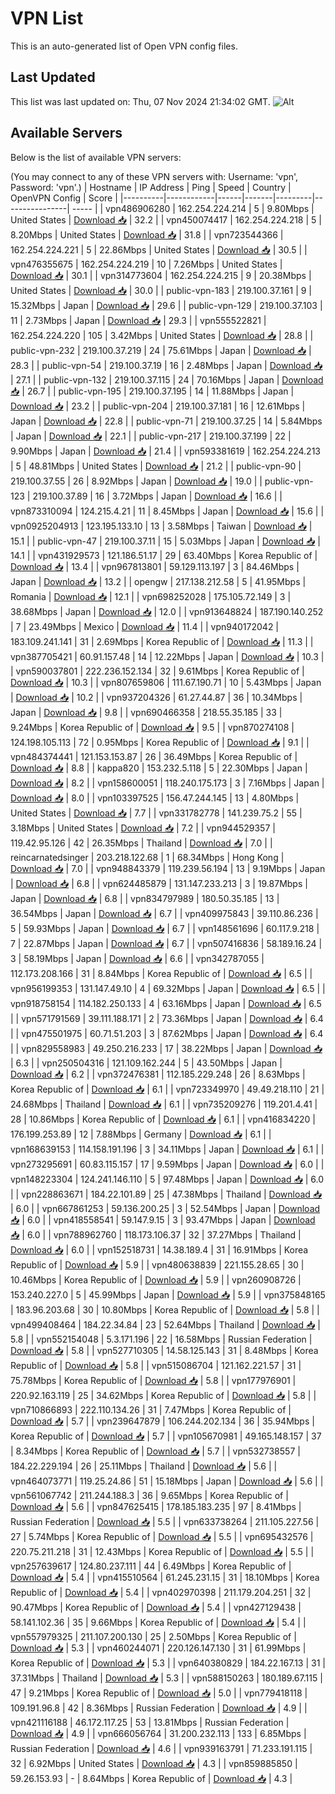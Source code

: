 # VPN List

This is an auto-generated list of Open VPN config files.

## Last Updated

This list was last updated on: Thu, 07 Nov 2024 21:34:02 GMT.
![Alt](https://repobeats.axiom.co/api/embed/186b98318ef1479477931607c1ad7d823f12451f.svg "Repobeats analytics image")

## Available Servers

Below is the list of available VPN servers:

(You may connect to any of these VPN servers with: Username: 'vpn', Password: 'vpn'.)
| Hostname | IP Address | Ping | Speed | Country | OpenVPN Config | Score |
|----------|------------|------|-------|---------|----------------| ----- |
| vpn486906280 | 162.254.224.214 | 5 | 9.80Mbps | United States | [Download 📥](./configs/server_0_US.ovpn) | 32.2 |
| vpn450074417 | 162.254.224.218 | 5 | 8.20Mbps | United States | [Download 📥](./configs/server_1_US.ovpn) | 31.8 |
| vpn723544366 | 162.254.224.221 | 5 | 22.86Mbps | United States | [Download 📥](./configs/server_2_US.ovpn) | 30.5 |
| vpn476355675 | 162.254.224.219 | 10 | 7.26Mbps | United States | [Download 📥](./configs/server_3_US.ovpn) | 30.1 |
| vpn314773604 | 162.254.224.215 | 9 | 20.38Mbps | United States | [Download 📥](./configs/server_4_US.ovpn) | 30.0 |
| public-vpn-183 | 219.100.37.161 | 9 | 15.32Mbps | Japan | [Download 📥](./configs/server_5_JP.ovpn) | 29.6 |
| public-vpn-129 | 219.100.37.103 | 11 | 2.73Mbps | Japan | [Download 📥](./configs/server_6_JP.ovpn) | 29.3 |
| vpn555522821 | 162.254.224.220 | 105 | 3.42Mbps | United States | [Download 📥](./configs/server_7_US.ovpn) | 28.8 |
| public-vpn-232 | 219.100.37.219 | 24 | 75.61Mbps | Japan | [Download 📥](./configs/server_8_JP.ovpn) | 28.3 |
| public-vpn-54 | 219.100.37.19 | 16 | 2.48Mbps | Japan | [Download 📥](./configs/server_9_JP.ovpn) | 27.1 |
| public-vpn-132 | 219.100.37.115 | 24 | 70.16Mbps | Japan | [Download 📥](./configs/server_10_JP.ovpn) | 26.7 |
| public-vpn-195 | 219.100.37.195 | 14 | 11.88Mbps | Japan | [Download 📥](./configs/server_11_JP.ovpn) | 23.2 |
| public-vpn-204 | 219.100.37.181 | 16 | 12.61Mbps | Japan | [Download 📥](./configs/server_12_JP.ovpn) | 22.8 |
| public-vpn-71 | 219.100.37.25 | 14 | 5.84Mbps | Japan | [Download 📥](./configs/server_13_JP.ovpn) | 22.1 |
| public-vpn-217 | 219.100.37.199 | 22 | 9.90Mbps | Japan | [Download 📥](./configs/server_14_JP.ovpn) | 21.4 |
| vpn593381619 | 162.254.224.213 | 5 | 48.81Mbps | United States | [Download 📥](./configs/server_15_US.ovpn) | 21.2 |
| public-vpn-90 | 219.100.37.55 | 26 | 8.92Mbps | Japan | [Download 📥](./configs/server_16_JP.ovpn) | 19.0 |
| public-vpn-123 | 219.100.37.89 | 16 | 3.72Mbps | Japan | [Download 📥](./configs/server_17_JP.ovpn) | 16.6 |
| vpn873310094 | 124.215.4.21 | 11 | 8.45Mbps | Japan | [Download 📥](./configs/server_18_JP.ovpn) | 15.6 |
| vpn0925204913 | 123.195.133.10 | 13 | 3.58Mbps | Taiwan | [Download 📥](./configs/server_19_TW.ovpn) | 15.1 |
| public-vpn-47 | 219.100.37.11 | 15 | 5.03Mbps | Japan | [Download 📥](./configs/server_20_JP.ovpn) | 14.1 |
| vpn431929573 | 121.186.51.17 | 29 | 63.40Mbps | Korea Republic of | [Download 📥](./configs/server_21_KR.ovpn) | 13.4 |
| vpn967813801 | 59.129.113.197 | 3 | 84.46Mbps | Japan | [Download 📥](./configs/server_22_JP.ovpn) | 13.2 |
| opengw | 217.138.212.58 | 5 | 41.95Mbps | Romania | [Download 📥](./configs/server_23_RO.ovpn) | 12.1 |
| vpn698252028 | 175.105.72.149 | 3 | 38.68Mbps | Japan | [Download 📥](./configs/server_24_JP.ovpn) | 12.0 |
| vpn913648824 | 187.190.140.252 | 7 | 23.49Mbps | Mexico | [Download 📥](./configs/server_25_MX.ovpn) | 11.4 |
| vpn940172042 | 183.109.241.141 | 31 | 2.69Mbps | Korea Republic of | [Download 📥](./configs/server_26_KR.ovpn) | 11.3 |
| vpn387705421 | 60.91.157.48 | 14 | 12.22Mbps | Japan | [Download 📥](./configs/server_27_JP.ovpn) | 10.3 |
| vpn590037801 | 222.236.152.134 | 32 | 9.61Mbps | Korea Republic of | [Download 📥](./configs/server_28_KR.ovpn) | 10.3 |
| vpn807659806 | 111.67.190.71 | 10 | 5.43Mbps | Japan | [Download 📥](./configs/server_29_JP.ovpn) | 10.2 |
| vpn937204326 | 61.27.44.87 | 36 | 10.34Mbps | Japan | [Download 📥](./configs/server_30_JP.ovpn) | 9.8 |
| vpn690466358 | 218.55.35.185 | 33 | 9.24Mbps | Korea Republic of | [Download 📥](./configs/server_31_KR.ovpn) | 9.5 |
| vpn870274108 | 124.198.105.113 | 72 | 0.95Mbps | Korea Republic of | [Download 📥](./configs/server_32_KR.ovpn) | 9.1 |
| vpn484374441 | 121.153.153.87 | 26 | 36.49Mbps | Korea Republic of | [Download 📥](./configs/server_33_KR.ovpn) | 8.8 |
| kappa820 | 153.232.5.118 | 5 | 22.30Mbps | Japan | [Download 📥](./configs/server_34_JP.ovpn) | 8.2 |
| vpn158600051 | 118.240.175.173 | 3 | 7.16Mbps | Japan | [Download 📥](./configs/server_35_JP.ovpn) | 8.0 |
| vpn103397525 | 156.47.244.145 | 13 | 4.80Mbps | United States | [Download 📥](./configs/server_36_US.ovpn) | 7.7 |
| vpn331782778 | 141.239.75.2 | 55 | 3.18Mbps | United States | [Download 📥](./configs/server_37_US.ovpn) | 7.2 |
| vpn944529357 | 119.42.95.126 | 42 | 26.35Mbps | Thailand | [Download 📥](./configs/server_38_TH.ovpn) | 7.0 |
| reincarnatedsinger | 203.218.122.68 | 1 | 68.34Mbps | Hong Kong | [Download 📥](./configs/server_39_HK.ovpn) | 7.0 |
| vpn948843379 | 119.239.56.194 | 13 | 9.19Mbps | Japan | [Download 📥](./configs/server_40_JP.ovpn) | 6.8 |
| vpn624485879 | 131.147.233.213 | 3 | 19.87Mbps | Japan | [Download 📥](./configs/server_41_JP.ovpn) | 6.8 |
| vpn834797989 | 180.50.35.185 | 13 | 36.54Mbps | Japan | [Download 📥](./configs/server_42_JP.ovpn) | 6.7 |
| vpn409975843 | 39.110.86.236 | 5 | 59.93Mbps | Japan | [Download 📥](./configs/server_43_JP.ovpn) | 6.7 |
| vpn148561696 | 60.117.9.218 | 7 | 22.87Mbps | Japan | [Download 📥](./configs/server_44_JP.ovpn) | 6.7 |
| vpn507416836 | 58.189.16.24 | 3 | 58.19Mbps | Japan | [Download 📥](./configs/server_45_JP.ovpn) | 6.6 |
| vpn342787055 | 112.173.208.166 | 31 | 8.84Mbps | Korea Republic of | [Download 📥](./configs/server_46_KR.ovpn) | 6.5 |
| vpn956199353 | 131.147.49.10 | 4 | 69.32Mbps | Japan | [Download 📥](./configs/server_47_JP.ovpn) | 6.5 |
| vpn918758154 | 114.182.250.133 | 4 | 63.16Mbps | Japan | [Download 📥](./configs/server_48_JP.ovpn) | 6.5 |
| vpn571791569 | 39.111.188.171 | 2 | 73.36Mbps | Japan | [Download 📥](./configs/server_49_JP.ovpn) | 6.4 |
| vpn475501975 | 60.71.51.203 | 3 | 87.62Mbps | Japan | [Download 📥](./configs/server_50_JP.ovpn) | 6.4 |
| vpn829558983 | 49.250.216.233 | 17 | 38.22Mbps | Japan | [Download 📥](./configs/server_51_JP.ovpn) | 6.3 |
| vpn250504316 | 121.109.162.244 | 5 | 43.50Mbps | Japan | [Download 📥](./configs/server_52_JP.ovpn) | 6.2 |
| vpn372476381 | 112.185.229.248 | 26 | 8.63Mbps | Korea Republic of | [Download 📥](./configs/server_53_KR.ovpn) | 6.1 |
| vpn723349970 | 49.49.218.110 | 21 | 24.68Mbps | Thailand | [Download 📥](./configs/server_54_TH.ovpn) | 6.1 |
| vpn735209276 | 119.201.4.41 | 28 | 10.86Mbps | Korea Republic of | [Download 📥](./configs/server_55_KR.ovpn) | 6.1 |
| vpn416834220 | 176.199.253.89 | 12 | 7.88Mbps | Germany | [Download 📥](./configs/server_56_DE.ovpn) | 6.1 |
| vpn168639153 | 114.158.191.196 | 3 | 34.11Mbps | Japan | [Download 📥](./configs/server_57_JP.ovpn) | 6.1 |
| vpn273295691 | 60.83.115.157 | 17 | 9.59Mbps | Japan | [Download 📥](./configs/server_58_JP.ovpn) | 6.0 |
| vpn148223304 | 124.241.146.110 | 5 | 97.48Mbps | Japan | [Download 📥](./configs/server_59_JP.ovpn) | 6.0 |
| vpn228863671 | 184.22.101.89 | 25 | 47.38Mbps | Thailand | [Download 📥](./configs/server_60_TH.ovpn) | 6.0 |
| vpn667861253 | 59.136.200.25 | 3 | 52.54Mbps | Japan | [Download 📥](./configs/server_61_JP.ovpn) | 6.0 |
| vpn418558541 | 59.147.9.15 | 3 | 93.47Mbps | Japan | [Download 📥](./configs/server_62_JP.ovpn) | 6.0 |
| vpn788962760 | 118.173.106.37 | 32 | 37.27Mbps | Thailand | [Download 📥](./configs/server_63_TH.ovpn) | 6.0 |
| vpn152518731 | 14.38.189.4 | 31 | 16.91Mbps | Korea Republic of | [Download 📥](./configs/server_64_KR.ovpn) | 5.9 |
| vpn480638839 | 221.155.28.65 | 30 | 10.46Mbps | Korea Republic of | [Download 📥](./configs/server_65_KR.ovpn) | 5.9 |
| vpn260908726 | 153.240.227.0 | 5 | 45.99Mbps | Japan | [Download 📥](./configs/server_66_JP.ovpn) | 5.9 |
| vpn375848165 | 183.96.203.68 | 30 | 10.80Mbps | Korea Republic of | [Download 📥](./configs/server_67_KR.ovpn) | 5.8 |
| vpn499408464 | 184.22.34.84 | 23 | 52.64Mbps | Thailand | [Download 📥](./configs/server_68_TH.ovpn) | 5.8 |
| vpn552154048 | 5.3.171.196 | 22 | 16.58Mbps | Russian Federation | [Download 📥](./configs/server_69_RU.ovpn) | 5.8 |
| vpn527710305 | 14.58.125.143 | 31 | 8.48Mbps | Korea Republic of | [Download 📥](./configs/server_70_KR.ovpn) | 5.8 |
| vpn515086704 | 121.162.221.57 | 31 | 75.78Mbps | Korea Republic of | [Download 📥](./configs/server_71_KR.ovpn) | 5.8 |
| vpn177976901 | 220.92.163.119 | 25 | 34.62Mbps | Korea Republic of | [Download 📥](./configs/server_72_KR.ovpn) | 5.8 |
| vpn710866893 | 222.110.134.26 | 31 | 7.47Mbps | Korea Republic of | [Download 📥](./configs/server_73_KR.ovpn) | 5.7 |
| vpn239647879 | 106.244.202.134 | 36 | 35.94Mbps | Korea Republic of | [Download 📥](./configs/server_74_KR.ovpn) | 5.7 |
| vpn105670981 | 49.165.148.157 | 37 | 8.34Mbps | Korea Republic of | [Download 📥](./configs/server_75_KR.ovpn) | 5.7 |
| vpn532738557 | 184.22.229.194 | 26 | 25.11Mbps | Thailand | [Download 📥](./configs/server_76_TH.ovpn) | 5.6 |
| vpn464073771 | 119.25.24.86 | 51 | 15.18Mbps | Japan | [Download 📥](./configs/server_77_JP.ovpn) | 5.6 |
| vpn561067742 | 211.244.188.3 | 36 | 9.65Mbps | Korea Republic of | [Download 📥](./configs/server_78_KR.ovpn) | 5.6 |
| vpn847625415 | 178.185.183.235 | 97 | 8.41Mbps | Russian Federation | [Download 📥](./configs/server_79_RU.ovpn) | 5.5 |
| vpn633738264 | 211.105.227.56 | 27 | 5.74Mbps | Korea Republic of | [Download 📥](./configs/server_80_KR.ovpn) | 5.5 |
| vpn695432576 | 220.75.211.218 | 31 | 12.43Mbps | Korea Republic of | [Download 📥](./configs/server_81_KR.ovpn) | 5.5 |
| vpn257639617 | 124.80.237.111 | 44 | 6.49Mbps | Korea Republic of | [Download 📥](./configs/server_82_KR.ovpn) | 5.4 |
| vpn415510564 | 61.245.231.15 | 31 | 18.10Mbps | Korea Republic of | [Download 📥](./configs/server_83_KR.ovpn) | 5.4 |
| vpn402970398 | 211.179.204.251 | 32 | 90.47Mbps | Korea Republic of | [Download 📥](./configs/server_84_KR.ovpn) | 5.4 |
| vpn427129438 | 58.141.102.36 | 35 | 9.66Mbps | Korea Republic of | [Download 📥](./configs/server_85_KR.ovpn) | 5.4 |
| vpn557979325 | 211.107.200.130 | 25 | 2.50Mbps | Korea Republic of | [Download 📥](./configs/server_86_KR.ovpn) | 5.3 |
| vpn460244071 | 220.126.147.130 | 31 | 61.99Mbps | Korea Republic of | [Download 📥](./configs/server_87_KR.ovpn) | 5.3 |
| vpn640380829 | 184.22.167.13 | 31 | 37.31Mbps | Thailand | [Download 📥](./configs/server_88_TH.ovpn) | 5.3 |
| vpn588150263 | 180.189.67.115 | 47 | 9.21Mbps | Korea Republic of | [Download 📥](./configs/server_89_KR.ovpn) | 5.0 |
| vpn779418118 | 109.191.96.8 | 42 | 8.36Mbps | Russian Federation | [Download 📥](./configs/server_90_RU.ovpn) | 4.9 |
| vpn421116188 | 46.172.117.25 | 53 | 13.81Mbps | Russian Federation | [Download 📥](./configs/server_91_RU.ovpn) | 4.9 |
| vpn666056764 | 31.200.232.113 | 133 | 6.85Mbps | Russian Federation | [Download 📥](./configs/server_92_RU.ovpn) | 4.6 |
| vpn939163791 | 71.233.191.115 | 32 | 6.92Mbps | United States | [Download 📥](./configs/server_93_US.ovpn) | 4.3 |
| vpn859885850 | 59.26.153.93 | - | 8.64Mbps | Korea Republic of | [Download 📥](./configs/server_94_KR.ovpn) | 4.3 |
